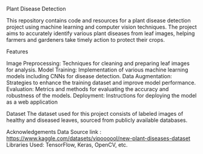 Plant Disease Detection

This repository contains code and resources for a plant disease detection project using machine learning and computer vision techniques.
The project aims to accurately identify various plant diseases from leaf images, helping farmers and gardeners take timely action to protect their crops.

Features

Image Preprocessing: Techniques for cleaning and preparing leaf images for analysis.
Model Training: Implementation of various machine learning models including CNNs for disease detection.
Data Augmentation: Strategies to enhance the training dataset and improve model performance.
Evaluation: Metrics and methods for evaluating the accuracy and robustness of the models.
Deployment: Instructions for deploying the model as a web application

Dataset
The dataset used for this project consists of labeled images of healthy and diseased leaves, sourced from publicly available databases.

Acknowledgements
Data Source link : https://www.kaggle.com/datasets/vipoooool/new-plant-diseases-dataset
Libraries Used: TensorFlow, Keras, OpenCV, etc.
